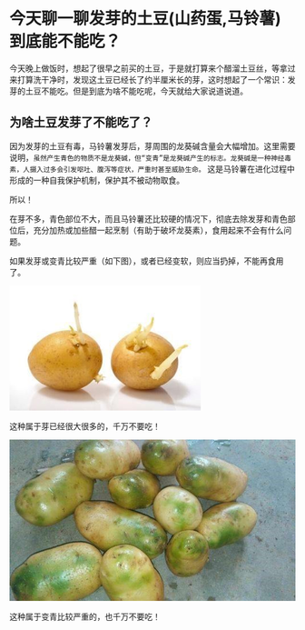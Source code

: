 # 今天聊一聊发芽的土豆(山药蛋,马铃薯)到底能不能吃？
今天晚上做饭时，想起了很早之前买的土豆，于是就打算来个醋溜土豆丝，等拿过来打算洗干净时，发现这土豆已经长了约半厘米长的芽，这时想起了一个常识：发芽的土豆不能吃。但是到底为啥不能吃呢，今天就给大家说道说道。

## 为啥土豆发芽了不能吃了？
因为发芽的土豆有毒，马铃薯发芽后，芽周围的龙葵碱含量会大幅增加。这里需要说明，`虽然产生青色的物质不是龙葵碱，但“变青”是龙葵碱产生的标志。龙葵碱是一种神经毒素，人摄入过多会引发呕吐、腹泻等症状，严重时甚至威胁生命。`
这是马铃薯在进化过程中形成的一种自我保护机制，保护其不被动物取食。

所以！

在芽不多，青色部位不大，而且马铃薯还比较硬的情况下，彻底去除发芽和青色部位后，充分加热或加些醋一起烹制（有助于破坏龙葵素），食用起来不会有什么问题。

如果发芽或变青比较严重（如下图），或者已经变软，则应当扔掉，不能再食用了。


![这种属于芽已经很大很多的，千万不要吃！](imgs/potato1.jpg "这种属于芽已经很大很多的，千万不要吃！")

这种属于芽已经很大很多的，千万不要吃！

![这种属于变青比较严重的，也千万不要吃！](imgs/potato2.jpg "这种属于变青比较严重的，也千万不要吃！")


这种属于变青比较严重的，也千万不要吃！
